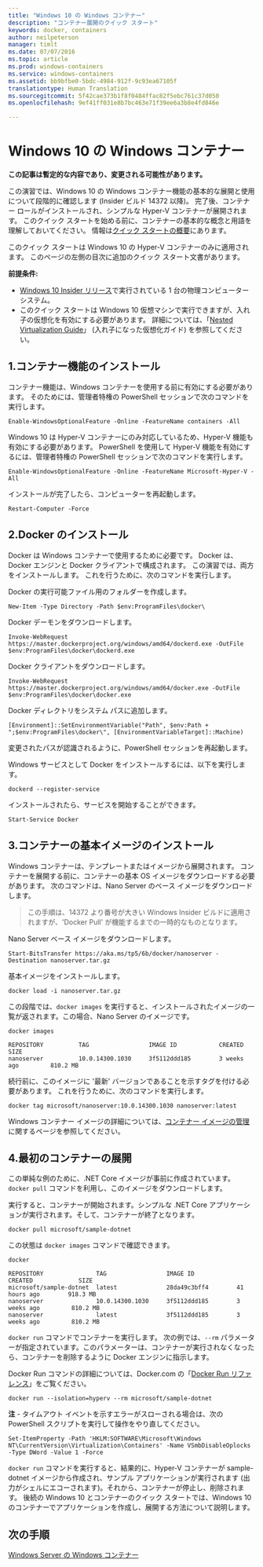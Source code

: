 ```yaml
---
title: "Windows 10 の Windows コンテナー"
description: "コンテナー展開のクイック スタート"
keywords: docker, containers
author: neilpeterson
manager: timlt
ms.date: 07/07/2016
ms.topic: article
ms.prod: windows-containers
ms.service: windows-containers
ms.assetid: bb9bfbe0-5bdc-4984-912f-9c93ea67105f
translationtype: Human Translation
ms.sourcegitcommit: 5f42cae373b1f8f0484ffac82f5ebc761c37d050
ms.openlocfilehash: 9ef41ff031e8b7bc463e71f39ee6a3b8e4fd846e

---
```


# Windows 10 の Windows コンテナー

**この記事は暫定的な内容であり、変更される可能性があります。** 

この演習では、Windows 10 の Windows コンテナー機能の基本的な展開と使用について段階的に確認します (Insider ビルド 14372 以降)。 完了後、コンテナー ロールがインストールされ、シンプルな Hyper-V コンテナーが展開されます。 このクイック スタートを始める前に、コンテナーの基本的な概念と用語を理解しておいてください。 情報は[クイック スタートの概要](./quick_start.md)にあります。 

このクイック スタートは Windows 10 の Hyper-V コンテナーのみに適用されます。 このページの左側の目次に追加のクイック スタート文書があります。

**前提条件:**

- [Windows 10 Insider リリース](https://insider.windows.com/)で実行されている 1 台の物理コンピューター システム。   
- このクイック スタートは Windows 10 仮想マシンで実行できますが、入れ子の仮想化を有効にする必要があります。 詳細については、「[Nested Virtualization Guide](https://msdn.microsoft.com/en-us/virtualization/hyperv_on_windows/user_guide/nesting)」 (入れ子になった仮想化ガイド) を参照してください。

## 1.コンテナー機能のインストール

コンテナー機能は、Windows コンテナーを使用する前に有効にする必要があります。 そのためには、管理者特権の PowerShell セッションで次のコマンドを実行します。 

```none
Enable-WindowsOptionalFeature -Online -FeatureName containers -All
```

Windows 10 は Hyper-V コンテナーにのみ対応しているため、Hyper-V 機能も有効にする必要があります。 PowerShell を使用して Hyper-V 機能を有効にするには、管理者特権の PowerShell セッションで次のコマンドを実行します。

```none
Enable-WindowsOptionalFeature -Online -FeatureName Microsoft-Hyper-V -All
```

インストールが完了したら、コンピューターを再起動します。

```none
Restart-Computer -Force
```

## 2.Docker のインストール

Docker は Windows コンテナーで使用するために必要です。 Docker は、Docker エンジンと Docker クライアントで構成されます。 この演習では、両方をインストールします。 これを行うために、次のコマンドを実行します。 

Docker の実行可能ファイル用のフォルダーを作成します。

```none
New-Item -Type Directory -Path $env:ProgramFiles\docker\
```

Docker デーモンをダウンロードします。

```none
Invoke-WebRequest https://master.dockerproject.org/windows/amd64/dockerd.exe -OutFile $env:ProgramFiles\docker\dockerd.exe
```

Docker クライアントをダウンロードします。

```none
Invoke-WebRequest https://master.dockerproject.org/windows/amd64/docker.exe -OutFile $env:ProgramFiles\docker\docker.exe
```

Docker ディレクトリをシステム パスに追加します。

```none
[Environment]::SetEnvironmentVariable("Path", $env:Path + ";$env:ProgramFiles\docker\", [EnvironmentVariableTarget]::Machine)
```

変更されたパスが認識されるように、PowerShell セッションを再起動します。

Windows サービスとして Docker をインストールするには、以下を実行します。

```none
dockerd --register-service
```

インストールされたら、サービスを開始することができます。

```none
Start-Service Docker
```

## 3.コンテナーの基本イメージのインストール

Windows コンテナーは、テンプレートまたはイメージから展開されます。 コンテナーを展開する前に、コンテナーの基本 OS イメージをダウンロードする必要があります。 次のコマンドは、Nano Server のベース イメージをダウンロードします。
    
> この手順は、14372 より番号が大きい Windows Insider ビルドに適用されますが、'Docker Pull' が機能するまでの一時的なものとなります。

Nano Server ベース イメージをダウンロードします。 

```none
Start-BitsTransfer https://aka.ms/tp5/6b/docker/nanoserver -Destination nanoserver.tar.gz
```

基本イメージをインストールします。

```none  
docker load -i nanoserver.tar.gz
```

この段階では、`docker images` を実行すると、インストールされたイメージの一覧が返されます。この場合、Nano Server のイメージです。

```none
docker images

REPOSITORY          TAG                 IMAGE ID            CREATED             SIZE
nanoserver          10.0.14300.1030     3f5112ddd185        3 weeks ago         810.2 MB
```

続行前に、このイメージに '最新' バージョンであることを示すタグを付ける必要があります。 これを行うために、次のコマンドを実行します。

```none
docker tag microsoft/nanoserver:10.0.14300.1030 nanoserver:latest
```

Windows コンテナー イメージの詳細については、[コンテナー イメージの管理](../management/manage_images.md)に関するページを参照してください。

## 4.最初のコンテナーの展開

この単純な例のために、.NET Core イメージが事前に作成されています。 `docker pull` コマンドを利用し、このイメージをダウンロードします。

実行すると、コンテナーが開始されます。シンプルな .NET Core アプリケーションが実行されます。そして、コンテナーが終了となります。 

```none
docker pull microsoft/sample-dotnet
```

この状態は `docker images` コマンドで確認できます。

```none
docker 

REPOSITORY               TAG                 IMAGE ID            CREATED             SIZE
microsoft/sample-dotnet  latest              28da49c3bff4        41 hours ago        918.3 MB
nanoserver               10.0.14300.1030     3f5112ddd185        3 weeks ago         810.2 MB
nanoserver               latest              3f5112ddd185        3 weeks ago         810.2 MB
```

`docker run` コマンドでコンテナーを実行します。 次の例では、`--rm` パラメーターが指定されています。このパラメーターは、コンテナーが実行されなくなったら、コンテナーを削除するように Docker エンジンに指示します。 

Docker Run コマンドの詳細については、Docker.com の「[Docker Run リファレンス]( https://docs.docker.com/engine/reference/run/)」をご覧ください。

```none
docker run --isolation=hyperv --rm microsoft/sample-dotnet
```

**注** - タイムアウト イベントを示すエラーがスローされる場合は、次の PowerShell スクリプトを実行して操作をやり直してください。

```none
Set-ItemProperty -Path 'HKLM:SOFTWARE\Microsoft\Windows NT\CurrentVersion\Virtualization\Containers' -Name VSmbDisableOplocks -Type DWord -Value 1 -Force
```

`docker run` コマンドを実行すると、結果的に、Hyper-V コンテナーが sample-dotnet イメージから作成され、サンプル アプリケーションが実行されます (出力がシェルにエコーされます)。それから、コンテナーが停止し、削除されます。 後続の Windows 10 とコンテナーのクイック スタートでは、Windows 10 のコンテナーでアプリケーションを作成し、展開する方法について説明します。

## 次の手順

[Windows Server の Windows コンテナー](./quick_start_windows_server.md)





<!--HONumber=Jul16_HO2-->


